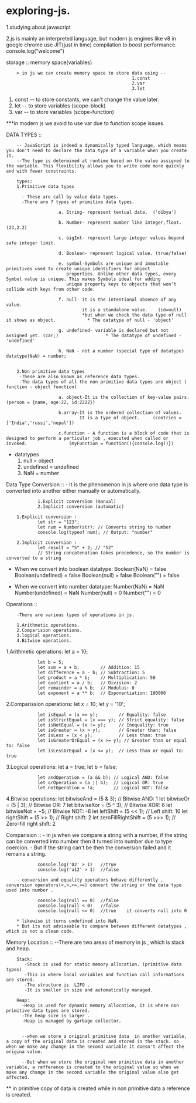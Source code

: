# exploring-js.
1.studying about javascript

2.js is mainly an interpreted language, but modern js engines like v8 in google chrome use JIT(just in time) compilation to boost performance.
console.log("welcome")

storage ::  memory space(variables)
        
        > in js we can create memory space to store data using --
                                                    1.const
                                                    2.var
                                                    3.let
                                                    
 1. const -- to store constants, we can't change the value later.
 2. let -- to store variables (scope-block)
 3. var -- to store variables (scope-function)

 ***in modern js we avoid to use var due to function scope issues.



DATA TYPES ::

        -- JavaScript is indeed a dynamically typed language, which means you don't need to declare the data type of a variable when you create it. 
        --The type is determined at runtime based on the value assigned to the variable. This flexibility allows you to write code more quickly and with fewer constraints.

        types:
        1.Primitive data types

          - These are call by value data types.
          -There are 7 types of primitive data types.

                        a. String- represent textual data.  ('dibya')

                        b. Number- represent number like integer,float. (23,2.2)

                        c. bigInt- represent large integer values beyond safe integer limit. 

                        d. Boolean- represent logical value. (true/false)

                        e. symbol-Symbols are unique and immutable primitives used to create unique identifiers for object 
                           properties. Unlike other data types, every Symbol value is unique. This makes Symbols ideal for adding 
                           unique property keys to objects that won’t collide with keys from other code.

                        f. null- it is the intentional absence of any value.
                                 it is a standalone value.    (id=null)
                                 *but when we check the data type of null it shows as object.            * The datatype of null - 'object'

                        g. undefined- variable is declared but not assigned yet. (car;)                  * The datatype of undefined - 'undefined'

                        h. NaN - not a number (special type of datatype) datatype(NaN) = number;


        2.Non primitive data types
         -These are also known as reference data types.
         -The data types of all the non primitive data types are object ( function - object function)

                        a. object-It is the collection of key-value pairs.  (person = {name, age:22, id:2222})

                        b.array-It is the ordered collection of values.
                                It is a type of object.     (contries = ['India','russi','nepal'])

                        c.function - A function is a block of code that is designed to perform a perticular job , executed when called or invoked.                (myFunction = function(){console.log()})

* datatypes
  1. null = object
  2. undefined = undefined
  3. NaN = number


Data Type Conversion ::
                - It is the phenomenon in js where one data type is converted into another either manually or automatically.

                1.Explicit conversion (manual)
                2.Implicit conversion (automatic)

        1.Explicit conversion :
                let str = "123";
                let num = Number(str); // Converts string to number
                console.log(typeof num); // Output: "number"

        2.Implicit conversion :
                let result = "5" + 2; // "52"
                // String concatenation takes precedence, so the number is converted to a string

* When we convert into boolean datatype:
                  Boolean(NaN) = false
                  Boolean(undefined) = false
                  Boolean(null) = false
                  Boolean("") = false

* When we convert into number datatype:
                  Number(NaN) = NaN
                  Number(undefined) = NaN
                  Number(null) = 0
                  Number("") = 0               

Operations ::

        -There are various types of operations in js.

        1.Arithmetic operations.
        2.Comparision operations.
        3.logical operations.
        4.Bitwise operations.

   1.Arithmetic operations:
                let a = 10;

                let b = 5;
                let sum = a + b;        // Addition: 15
                let difference = a - b; // Subtraction: 5
                let product = a * b;    // Multiplication: 50
                let quotient = a / b;   // Division: 2
                let remainder = a % b;  // Modulus: 0
                let exponent = a ** b;  // Exponentiation: 100000
   
   2.Comparission operations:
                let x = 10;
                let y = '10';

                let isEqual = (x == y);        // Equality: false
                let isStrictEqual = (x === y); // Strict equality: false
                let isNotEqual = (x != y);     // Inequality: true
                let isGreater = (x > y);       // Greater than: false
                let isLess = (x < y);          // Less than: true
                let isGreaterOrEqual = (x >= y); // Greater than or equal to: false
                let isLessOrEqual = (x <= y);  // Less than or equal to: true

   3.Logical operations:
                let a = true;
                let b = false;

                let andOperation = (a && b); // Logical AND: false
                let orOperation = (a || b);  // Logical OR: true
                let notOperation = !a;       // Logical NOT: false

   4.Bitwise operations:
                let bitwiseAnd = (5 & 3);   // Bitwise AND: 1
                let bitwiseOr = (5 | 3);    // Bitwise OR: 7
                let bitwiseXor = (5 ^ 3);   // Bitwise XOR: 6
                let bitwiseNot = ~5;        // Bitwise NOT: -6
                let leftShift = (5 << 1);   // Left shift: 10
                let rightShift = (5 >> 1);  // Right shift: 2
                let zeroFillRightShift = (5 >>> 1); // Zero-fill right shift: 2


Comparision ::
        - in js when we compare a string with a number, if the string can be converted into number then it turned into number due to type coercion.
        - But if the string can't be then the conversion failed and it remains a string.

                console.log('02' > 1)   //true
                console.log('a12' > 1)  //false

        - conversion and equality operators behave differently , conversion operators(<,>,<=,>=) convert the string or the data type used into number .

                console.log(null == 0)  //false
                console.log(null < 0)   //false
                console.log(null <= 0)  //true    it converts null into 0 

        * likewise it turns undefined into NaN.
        * But its not adviseable to compare between different datatypes , which is not a clean code.




Memory Location ::
        --There are two areas of memory in js , which is stack and heap.

        Stack:
           -Stack is used for static memory allocation. (primitive data types)
           -This is where local variables and function call informations are stored.
           -The structure is  LIFO .
           -It is smaller in size and automatically managed.

        Heap:
          -Heap is used for dynamic memory allocation, it is where non primitive data types are stored.
          -The heap size is larger .
          -Heap is managed by garbage collector.


          --when we store a original primitive data  in another variable, a copy of the original data is created and stored in the stack. so when we make any change in the second variable it doesn't affect the origina value.
          
          --But when we store the original non primitive data in another variable, a refference is created to the original value so when we make any change in the second variable the original value also get affected.


 ** in primitive copy of data is created while in non primitive data a reference is created.
